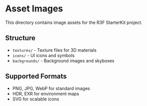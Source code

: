 # Asset Images

This directory contains image assets for the R3F StarterKit project.

## Structure

- `textures/` - Texture files for 3D materials
- `icons/` - UI icons and symbols
- `backgrounds/` - Background images and skyboxes

## Supported Formats

- PNG, JPG, WebP for standard images
- HDR, EXR for environment maps
- SVG for scalable icons

